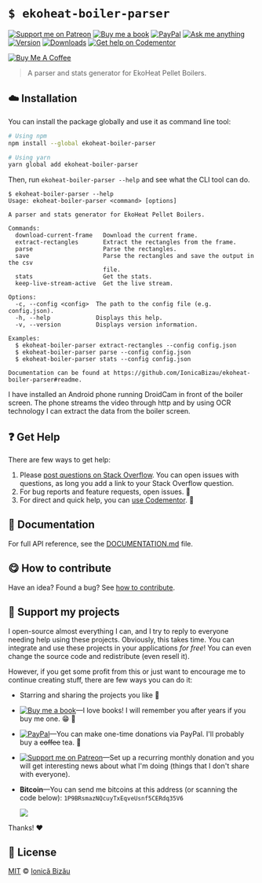 <!-- Please do not edit this file. Edit the `blah` field in the `package.json` instead. If in doubt, open an issue. -->


















# `$ ekoheat-boiler-parser`

 [![Support me on Patreon][badge_patreon]][patreon] [![Buy me a book][badge_amazon]][amazon] [![PayPal][badge_paypal_donate]][paypal-donations] [![Ask me anything](https://img.shields.io/badge/ask%20me-anything-1abc9c.svg)](https://github.com/IonicaBizau/ama) [![Version](https://img.shields.io/npm/v/ekoheat-boiler-parser.svg)](https://www.npmjs.com/package/ekoheat-boiler-parser) [![Downloads](https://img.shields.io/npm/dt/ekoheat-boiler-parser.svg)](https://www.npmjs.com/package/ekoheat-boiler-parser) [![Get help on Codementor](https://cdn.codementor.io/badges/get_help_github.svg)](https://www.codementor.io/@johnnyb?utm_source=github&utm_medium=button&utm_term=johnnyb&utm_campaign=github)

<a href="https://www.buymeacoffee.com/H96WwChMy" target="_blank"><img src="https://www.buymeacoffee.com/assets/img/custom_images/yellow_img.png" alt="Buy Me A Coffee"></a>







> A parser and stats generator for EkoHeat Pellet Boilers.

















## :cloud: Installation

You can install the package globally and use it as command line tool:


```sh
# Using npm
npm install --global ekoheat-boiler-parser

# Using yarn
yarn global add ekoheat-boiler-parser
```


Then, run `ekoheat-boiler-parser --help` and see what the CLI tool can do.


```
$ ekoheat-boiler-parser --help
Usage: ekoheat-boiler-parser <command> [options]

A parser and stats generator for EkoHeat Pellet Boilers.

Commands:
  download-current-frame   Download the current frame.
  extract-rectangles       Extract the rectangles from the frame.
  parse                    Parse the rectangles.
  save                     Parse the rectangles and save the output in the csv
                           file.
  stats                    Get the stats.
  keep-live-stream-active  Get the live stream.

Options:
  -c, --config <config>  The path to the config file (e.g. config.json).
  -h, --help             Displays this help.
  -v, --version          Displays version information.

Examples:
  $ ekoheat-boiler-parser extract-rectangles --config config.json
  $ ekoheat-boiler-parser parse --config config.json
  $ ekoheat-boiler-parser stats --config config.json

Documentation can be found at https://github.com/IonicaBizau/ekoheat-boiler-parser#readme.
```







I have installed an Android phone running DroidCam in front of the boiler screen. The phone streams the video through http and by using OCR technology I can extract the data from the boiler screen.

















## :question: Get Help

There are few ways to get help:



 1. Please [post questions on Stack Overflow](https://stackoverflow.com/questions/ask). You can open issues with questions, as long you add a link to your Stack Overflow question.
 2. For bug reports and feature requests, open issues. :bug:
 3. For direct and quick help, you can [use Codementor](https://www.codementor.io/johnnyb). :rocket:







## :memo: Documentation

For full API reference, see the [DOCUMENTATION.md][docs] file.












## :yum: How to contribute
Have an idea? Found a bug? See [how to contribute][contributing].


## :sparkling_heart: Support my projects
I open-source almost everything I can, and I try to reply to everyone needing help using these projects. Obviously,
this takes time. You can integrate and use these projects in your applications *for free*! You can even change the source code and redistribute (even resell it).

However, if you get some profit from this or just want to encourage me to continue creating stuff, there are few ways you can do it:


 - Starring and sharing the projects you like :rocket:
 - [![Buy me a book][badge_amazon]][amazon]—I love books! I will remember you after years if you buy me one. :grin: :book:
 - [![PayPal][badge_paypal]][paypal-donations]—You can make one-time donations via PayPal. I'll probably buy a ~~coffee~~ tea. :tea:
 - [![Support me on Patreon][badge_patreon]][patreon]—Set up a recurring monthly donation and you will get interesting news about what I'm doing (things that I don't share with everyone).
 - **Bitcoin**—You can send me bitcoins at this address (or scanning the code below): `1P9BRsmazNQcuyTxEqveUsnf5CERdq35V6`

    ![](https://i.imgur.com/z6OQI95.png)


Thanks! :heart:
























## :scroll: License

[MIT][license] © [Ionică Bizău][website]






[license]: /LICENSE
[website]: https://ionicabizau.net
[contributing]: /CONTRIBUTING.md
[docs]: /DOCUMENTATION.md
[badge_patreon]: https://ionicabizau.github.io/badges/patreon.svg
[badge_amazon]: https://ionicabizau.github.io/badges/amazon.svg
[badge_paypal]: https://ionicabizau.github.io/badges/paypal.svg
[badge_paypal_donate]: https://ionicabizau.github.io/badges/paypal_donate.svg
[patreon]: https://www.patreon.com/ionicabizau
[amazon]: http://amzn.eu/hRo9sIZ
[paypal-donations]: https://www.paypal.com/cgi-bin/webscr?cmd=_s-xclick&hosted_button_id=RVXDDLKKLQRJW
